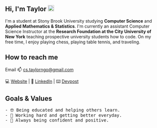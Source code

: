 ## Hi, I'm Taylor <img src="https://raw.githubusercontent.com/MartinHeinz/MartinHeinz/master/wave.gif" width="20px"> 
<p> I'm a student at Stony Brook University studying <b>Computer Science</b> and <b>Applied Mathematics & Statistics</b>.
I'm currently an assistant Computer Science Instructor at the <b>Research Foundation at the City University of New York</b> teaching
prospective university students how to code. On my free time, I enjoy playing chess, playing table tennis, and traveling.</p>

## How to reach me

Email 📫 cs.taylorngo@gmail.com

💻 [Website](https://www.taylorngo.com/) | 💼 [LinkedIn](https://www.linkedin.com/in/taylor-ngo/) | ⌨️ [Devpost](https://devpost.com/tayylorngo)


## Goals & Values

<pre>
- 🤓 Being educated and helping others learn. 
- 😤 Working hard and getting better everyday.
- 💪 Always being confident and positive. 
</pre>
